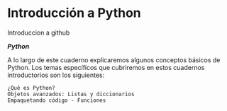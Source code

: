#  Introducción a Python
 Introduccion a github

***Python***

A lo largo de este cuaderno explicaremos algunos conceptos básicos de Python. Los temas específicos que cubriremos en estos cuadernos introductorios son los siguientes:

    ¿Qué es Python?
    Objetos avanzados: Listas y diccionarios
    Empaquetando código - Funciones

